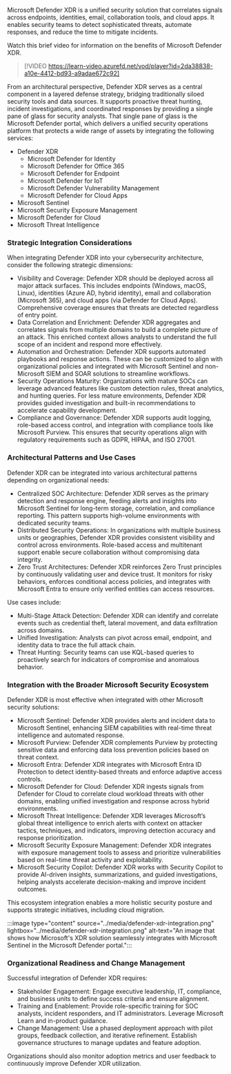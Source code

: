
Microsoft Defender XDR is a unified security solution that correlates signals across endpoints, identities, email, collaboration tools, and cloud apps. It enables security teams to detect sophisticated threats, automate responses, and reduce the time to mitigate incidents.

Watch this brief video for information on the benefits of Microsoft Defender XDR.

> [!VIDEO https://learn-video.azurefd.net/vod/player?id=2da38838-a10e-4412-bd93-a9adae672c92]

From an architectural perspective, Defender XDR serves as a central component in a layered defense strategy, bridging traditionally siloed security tools and data sources. It supports proactive threat hunting, incident investigations, and coordinated responses by providing a single pane of glass for security analysts. That single pane of glass is the Microsoft Defender portal, which delivers a unified security operations platform that protects a wide range of assets by integrating the following services:

- Defender XDR
  - Microsoft Defender for Identity
  - Microsoft Defender for Office 365
  - Microsoft Defender for Endpoint
  - Microsoft Defender for IoT
  - Microsoft Defender Vulnerability Management
  - Microsoft Defender for Cloud Apps
- Microsoft Sentinel
- Microsoft Security Exposure Management
- Microsoft Defender for Cloud
- Microsoft Threat Intelligence

### Strategic Integration Considerations

When integrating Defender XDR into your cybersecurity architecture, consider the following strategic dimensions:

- Visibility and Coverage: Defender XDR should be deployed across all major attack surfaces. This includes endpoints (Windows, macOS, Linux), identities (Azure AD, hybrid identity), email and collaboration (Microsoft 365), and cloud apps (via Defender for Cloud Apps). Comprehensive coverage ensures that threats are detected regardless of entry point.
- Data Correlation and Enrichment: Defender XDR aggregates and correlates signals from multiple domains to build a complete picture of an attack. This enriched context allows analysts to understand the full scope of an incident and respond more effectively.
- Automation and Orchestration: Defender XDR supports automated playbooks and response actions. These can be customized to align with organizational policies and integrated with Microsoft Sentinel and non-Microsoft SIEM and SOAR solutions to streamline workflows.
- Security Operations Maturity: Organizations with mature SOCs can leverage advanced features like custom detection rules, threat analytics, and hunting queries. For less mature environments, Defender XDR provides guided investigation and built-in recommendations to accelerate capability development.
- Compliance and Governance: Defender XDR supports audit logging, role-based access control, and integration with compliance tools like Microsoft Purview. This ensures that security operations align with regulatory requirements such as GDPR, HIPAA, and ISO 27001.

### Architectural Patterns and Use Cases

Defender XDR can be integrated into various architectural patterns depending on organizational needs:

- Centralized SOC Architecture: Defender XDR serves as the primary detection and response engine, feeding alerts and insights into Microsoft Sentinel for long-term storage, correlation, and compliance reporting. This pattern supports high-volume environments with dedicated security teams.
- Distributed Security Operations: In organizations with multiple business units or geographies, Defender XDR provides consistent visibility and control across environments. Role-based access and multitenant support enable secure collaboration without compromising data integrity.
- Zero Trust Architectures: Defender XDR reinforces Zero Trust principles by continuously validating user and device trust. It monitors for risky behaviors, enforces conditional access policies, and integrates with Microsoft Entra to ensure only verified entities can access resources.

Use cases include:

- Multi-Stage Attack Detection: Defender XDR can identify and correlate events such as credential theft, lateral movement, and data exfiltration across domains.
- Unified Investigation: Analysts can pivot across email, endpoint, and identity data to trace the full attack chain.
- Threat Hunting: Security teams can use KQL-based queries to proactively search for indicators of compromise and anomalous behavior.

### Integration with the Broader Microsoft Security Ecosystem

Defender XDR is most effective when integrated with other Microsoft security solutions:

- Microsoft Sentinel: Defender XDR provides alerts and incident data to Microsoft Sentinel, enhancing SIEM capabilities with real-time threat intelligence and automated response.
- Microsoft Purview: Defender XDR complements Purview by protecting sensitive data and enforcing data loss prevention policies based on threat context.
- Microsoft Entra: Defender XDR integrates with Microsoft Entra ID Protection to detect identity-based threats and enforce adaptive access controls.
- Microsoft Defender for Cloud: Defender XDR ingests signals from Defender for Cloud to correlate cloud workload threats with other domains, enabling unified investigation and response across hybrid environments.
- Microsoft Threat Intelligence: Defender XDR leverages Microsoft’s global threat intelligence to enrich alerts with context on attacker tactics, techniques, and indicators, improving detection accuracy and response prioritization.
- Microsoft Security Exposure Management: Defender XDR integrates with exposure management tools to assess and prioritize vulnerabilities based on real-time threat activity and exploitability.
- Microsoft Security Copilot: Defender XDR works with Security Copilot to provide AI-driven insights, summarizations, and guided investigations, helping analysts accelerate decision-making and improve incident outcomes.

This ecosystem integration enables a more holistic security posture and supports strategic initiatives, including cloud migration.

:::image type="content" source="../media/defender-xdr-integration.png" lightbox="../media/defender-xdr-integration.png" alt-text="An image that shows how Microsoft's XDR solution seamlessly integrates with Microsoft Sentinel in the Microsoft Defender portal.":::

### Organizational Readiness and Change Management

Successful integration of Defender XDR requires:

- Stakeholder Engagement: Engage executive leadership, IT, compliance, and business units to define success criteria and ensure alignment.
- Training and Enablement: Provide role-specific training for SOC analysts, incident responders, and IT administrators. Leverage Microsoft Learn and in-product guidance.
- Change Management: Use a phased deployment approach with pilot groups, feedback collection, and iterative refinement. Establish governance structures to manage updates and feature adoption.

Organizations should also monitor adoption metrics and user feedback to continuously improve Defender XDR utilization.
